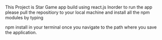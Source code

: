 This Project is Star Game app build using react.js
Inorder to run the app please pull the repositiory to your local machine and install all the npm modules by typing

npm install in your terminal once you navigate to the path where you save the application. 